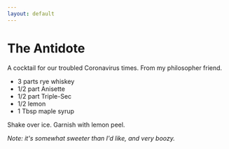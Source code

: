 ```yaml
---
layout: default
---
```


# The Antidote

A cocktail for our troubled Coronavirus times. From my philosopher friend.

* 3 parts rye whiskey
* 1/2 part Anisette
* 1/2 part Triple-Sec
* 1/2 lemon
* 1 Tbsp maple syrup

Shake over ice. Garnish with lemon peel. 

_Note: it's somewhat sweeter than I'd like, and very boozy._
